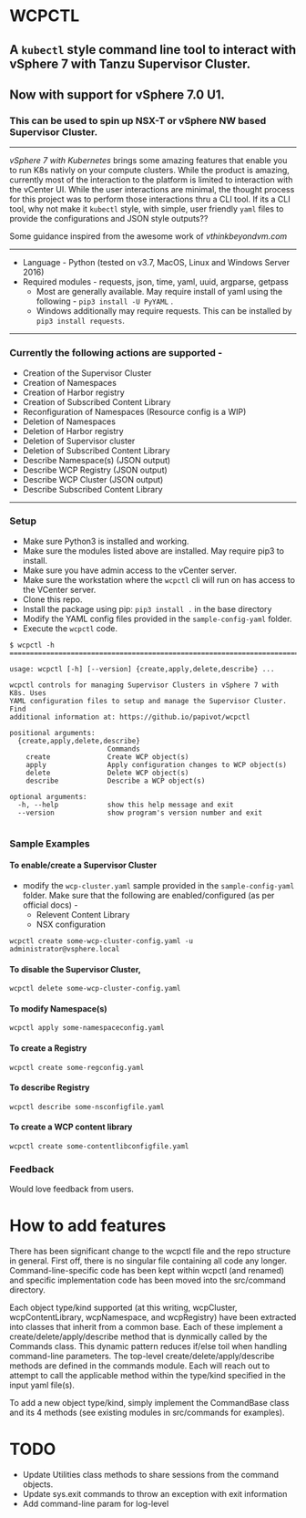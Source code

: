 # WCPCTL
## A `kubectl` style command line tool to interact with vSphere 7 with Tanzu Supervisor Cluster.
## Now with support for vSphere 7.0 U1. 
### This can be used to spin up NSX-T or vSphere NW based Supervisor Cluster.

---

*vSphere 7 with Kubernetes* brings some amazing features that enable you to run K8s nativly on your compute clusters. While the product is amazing, currently most of the interaction to the platform is limited to interaction with the vCenter UI. While the user interactions are minimal, the thought process for this project was to perform those interactions thru a CLI tool. If its a CLI tool, why not make it `kubectl` style, with simple, user friendly `yaml` files to provide the configurations and JSON style outputs??

Some guidance inspired from the awesome work of *vthinkbeyondvm.com*

---

* Language - Python (tested on v3.7, MacOS, Linux and Windows Server 2016)
* Required modules - requests, json, time, yaml, uuid, argparse, getpass 
  * Most are generally available. May require install of yaml using the following - `pip3 install -U PyYAML` . 
  * Windows additionally may require requests. This can be installed by `pip3 install requests`.

---

### Currently the following actions are supported - 
* Creation of the Supervisor Cluster
* Creation of Namespaces
* Creation of Harbor registry
* Creation of Subscribed Content Library
* Reconfiguration of Namespaces (Resource config is a WIP)
* Deletion of Namespaces
* Deletion of Harbor registry 
* Deletion of Supervisor cluster
* Deletion of Subscribed Content Library
* Describe Namespace(s) (JSON output)
* Describe WCP Registry (JSON output)
* Describe WCP Cluster (JSON output)
* Describe Subscribed Content Library

---

### Setup 
* Make sure Python3 is installed and working.
* Make sure the modules listed above are installed. May require pip3 to install.
* Make sure you have admin access to the vCenter server.
* Make sure the workstation where the `wcpctl` cli will run on has access to the VCenter server. 
* Clone this repo. 
* Install the package using pip: `pip3 install .` in the base directory
* Modify the YAML config files provided in the `sample-config-yaml` folder. 
* Execute the `wcpctl` code.

```
$ wcpctl -h  
=============================================================================

usage: wcpctl [-h] [--version] {create,apply,delete,describe} ...

wcpctl controls for managing Supervisor Clusters in vSphere 7 with K8s. Uses
YAML configuration files to setup and manage the Supervisor Cluster. Find
additional information at: https://github.io/papivot/wcpctl

positional arguments:
  {create,apply,delete,describe}
                        Commands
    create              Create WCP object(s)
    apply               Apply configuration changes to WCP object(s)
    delete              Delete WCP object(s)
    describe            Describe a WCP object(s)

optional arguments:
  -h, --help            show this help message and exit
  --version             show program's version number and exit
  
```
### Sample Examples

#### To enable/create a Supervisor Cluster
* modify the `wcp-cluster.yaml` sample provided in the `sample-config-yaml` folder. Make sure that the following are enabled/configured (as per official docs) - 
  - Relevent Content Library
  - NSX configuration

```
wcpctl create some-wcp-cluster-config.yaml -u administrator@vsphere.local
```

#### To disable the Supervisor Cluster, 
```
wcpctl delete some-wcp-cluster-config.yaml
```


#### To modify Namespace(s) 
```
wcpctl apply some-namespaceconfig.yaml
```

#### To create a Registry 
```
wcpctl create some-regconfig.yaml
```

#### To describe Registry 
```
wcpctl describe some-nsconfigfile.yaml
```

#### To create a WCP content library
```
wcpctl create some-contentlibconfigfile.yaml
```


### Feedback

Would love feedback from users. 

# How to add features

There has been significant change to the wcpctl file and the repo structure in general. First off, there is no singular file containing all code any longer. Command-line-specific code has been kept within wcpctl (and renamed) and specific implementation code has been moved into the src/command directory.

Each object type/kind supported (at this writing, wcpCluster, wcpContentLibrary, wcpNamespace, and wcpRegistry) have been extracted into classes that inherit from a common base. Each of these implement a create/delete/apply/describe method that is dynmically called by the Commands class. This dynamic pattern reduces if/else toil when handling command-line parameters. The top-level create/delete/apply/describe methods are defined in the commands module. Each will reach out to attempt to call the applicable method within the type/kind specified in the input yaml file(s).

To add a new object type/kind, simply implement the CommandBase class and its 4 methods (see existing modules in src/commands for examples).

# TODO
* Update Utilities class methods to share sessions from the command objects.
* Update sys.exit commands to throw an exception with exit information
* Add command-line param for log-level